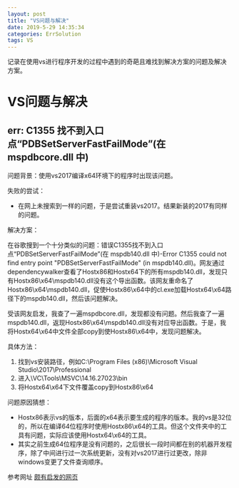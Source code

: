 ```yaml
---
layout: post
title: "VS问题与解决"
date: 2019-5-29 14:35:34
categories: ErrSolution
tags: VS
---
```


记录在使用vs进行程序开发的过程中遇到的奇葩且难找到解决方案的问题及解决方案。

# VS问题与解决

## err: C1355 找不到入口点“PDBSetServerFastFailMode”(在 mspdbcore.dll 中)

问题背景：使用vs2017编译x64环境下的程序时出现该问题。

失败的尝试：
* 在网上未搜索到一样的问题，于是尝试重装vs2017。结果新装的2017有同样的问题。

解决方案：

在谷歌搜到一个十分类似的问题：错误C1355找不到入口点“PDBSetServerFastFailMode”(在 mspdb140.dll 中)-Error C1355 could not find entry point "PDBSetServerFastFailMode" (in mspdb140.dll)。网友通过dependencywalker查看了Hostx86和Hostx64下的所有mspdb140.dll，发现只有Hostx86\x64\mspdb140.dll没有这个导出函数。该网友重命名了Hostx86\x64\mspdb140.dll，促使Hostx86\x64中的cl.exe加载Hostx64\x64路径下的mspdb140.dll，然后该问题解决。

受该网友启发，我查了一遍mspdbcore.dll，发现都没有问题。然后我查了一遍mspdb140.dll，返现Hostx86\x64\mspdb140.dll没有对应导出函数。于是，我将Hostx64\x64中文件全部copy到使Hostx86\x64中，发现问题解决。

具体方法：
1. 找到vs安装路径，例如C:\Program Files (x86)\Microsoft Visual Studio\2017\Professional
2. 进入\VC\Tools\MSVC\14.16.27023\bin
3. 将Hostx64\x64下文件覆盖copy到Hostx86\x64

问题原因猜想：

* Hostx86表示vs的版本，后面的x64表示要生成的程序的版本。我的vs是32位的，所以在编译64位程序时使用Hostx86\x64的工具。但这个文件夹中的工具有问题，实际应该使用Hostx64\x64的工具。
* 其实之前生成64位程序是没有问题的，之后很长一段时间都在别的机器开发程序，除了中间进行过一次系统更新，没有对vs2017进行过更改，除非windows变更了文件查询顺序。

参考网址 [颇有启发的网页](https://developercommunity.visualstudio.com/content/problem/385816/%E9%94%99%E8%AF%AFc1355%E6%89%BE%E4%B8%8D%E5%88%B0%E5%85%A5%E5%8F%A3%E7%82%B9pdbsetserverfastfailmode%E5%9C%A8-mspdb140dll.html)